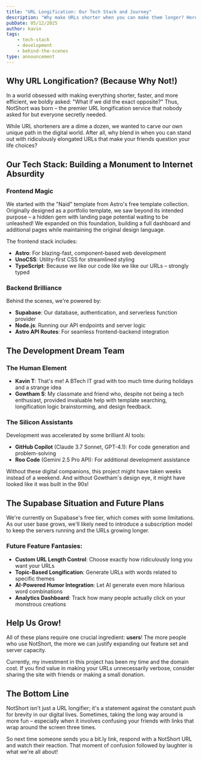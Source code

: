 ```yaml
---
title: "URL Longification: Our Tech Stack and Journey"
description: "Why make URLs shorter when you can make them longer? Here's the story behind NotShort's tech stack, our development journey, and plans for the future."
pubDate: 05/12/2025
author: kavin
tags: 
    - tech-stack
    - development
    - behind-the-scenes
type: announcement
---
```


## Why URL Longification? (Because Why Not!)

In a world obsessed with making everything shorter, faster, and more efficient, we boldly asked: "What if we did the exact opposite?" Thus, NotShort was born – the premier URL longification service that nobody asked for but everyone secretly needed.

While URL shorteners are a dime a dozen, we wanted to carve our own unique path in the digital world. After all, why blend in when you can stand out with ridiculously elongated URLs that make your friends question your life choices?

## Our Tech Stack: Building a Monument to Internet Absurdity

### Frontend Magic

We started with the "Naid" template from Astro's free template collection. Originally designed as a portfolio template, we saw beyond its intended purpose – a hidden gem with landing page potential waiting to be unleashed! We expanded on this foundation, building a full dashboard and additional pages while maintaining the original design language.

The frontend stack includes:
- **Astro**: For blazing-fast, component-based web development
- **UnoCSS**: Utility-first CSS for streamlined styling
- **TypeScript**: Because we like our code like we like our URLs – strongly typed

### Backend Brilliance

Behind the scenes, we're powered by:
- **Supabase**: Our database, authentication, and serverless function provider
- **Node.js**: Running our API endpoints and server logic
- **Astro API Routes**: For seamless frontend-backend integration

## The Development Dream Team

### The Human Element

- **Kavin T**: That's me! A BTech IT grad with too much time during holidays and a strange idea
- **Gowtham S**: My classmate and friend who, despite not being a tech enthusiast, provided invaluable help with template searching, longification logic brainstorming, and design feedback.

### The Silicon Assistants

Development was accelerated by some brilliant AI tools:
- **GitHub Copilot** (Claude 3.7 Sonnet, GPT-4.1): For code generation and problem-solving
- **Roo Code** (Gemini 2.5 Pro API): For additional development assistance

Without these digital companions, this project might have taken weeks instead of a weekend. And without Gowtham's design eye, it might have looked like it was built in the 90s!

## The Supabase Situation and Future Plans

We're currently on Supabase's free tier, which comes with some limitations. As our user base grows, we'll likely need to introduce a subscription model to keep the servers running and the URLs growing longer.

### Future Feature Fantasies:
- **Custom URL Length Control**: Choose exactly how ridiculously long you want your URLs
- **Topic-Based Longification**: Generate URLs with words related to specific themes
- **AI-Powered Humor Integration**: Let AI generate even more hilarious word combinations
- **Analytics Dashboard**: Track how many people actually click on your monstrous creations

## Help Us Grow!

All of these plans require one crucial ingredient: **users**! The more people who use NotShort, the more we can justify expanding our feature set and server capacity.

Currently, my investment in this project has been my time and the domain cost. If you find value in making your URLs unnecessarily verbose, consider sharing the site with friends or making a small donation.

## The Bottom Line

NotShort isn't just a URL longifier; it's a statement against the constant push for brevity in our digital lives. Sometimes, taking the long way around is more fun – especially when it involves confusing your friends with links that wrap around the screen three times.

So next time someone sends you a bit.ly link, respond with a NotShort URL and watch their reaction. That moment of confusion followed by laughter is what we're all about!
